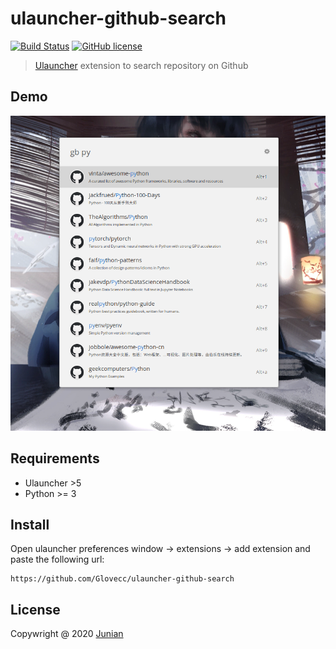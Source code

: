 # ulauncher-github-search

[![Build Status](https://img.shields.io/travis/com/brpaz/ulauncher-devdocs.svg)](https://github.com/brpaz/ulauncher-devdocs)
[![GitHub license](https://img.shields.io/github/license/brpaz/ulauncher-devdocs.svg)](https://github.com/brpaz/ulauncher-devdocs/blob/master/LICENSE)

> [Ulauncher](https://ulauncher.io) extension to search repository on Github

## Demo

![demo.png](demo.png)

## Requirements

- Ulauncher >5
- Python >= 3

## Install

Open ulauncher preferences window -> extensions -> add extension and paste the following url:

```
https://github.com/Glovecc/ulauncher-github-search
```

## License 

Copywright @ 2020 [Junian](https://github.com/Glovecc)